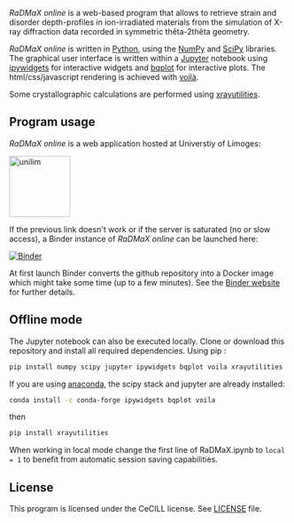 _RaDMaX online_ is a web-based program that allows to retrieve strain and disorder depth-profiles in ion-irradiated materials from the simulation of X-ray diffraction data recorded in symmetric thêta-2thêta geometry.

_RaDMaX online_ is written in [Python](https://www.python.org/), using the [NumPy](https://numpy.org/) and [SciPy](https://scipy.org/) libraries. The graphical user interface is written within a [Jupyter](https://jupyter.org/) notebook using [ipywidgets](https://github.com/jupyter-widgets/ipywidgets) for interactive widgets and [bqplot](https://github.com/bloomberg/bqplot) for interactive plots. The html/css/javascript rendering is achieved with [voilà](https://github.com/voila-dashboards/voila).

Some crystallographic calculations are performed using [xrayutilities](https://xrayutilities.sourceforge.io/).

## Program usage

_RaDMaX online_ is a web application hosted at Universtiy of Limoges: 

[<img src="https://www.unilim.fr/wp-content/uploads/sites/8/2015/09/logo-ul@2x.png" alt="unilim" width="110"/>](https://radmax.unilim.fr/)

If the previous link doesn't work or if the server is saturated (no or slow access), a Binder instance of _RaDMaX online_ can be launched here:

[![Binder](https://mybinder.org/badge_logo.svg)](https://mybinder.org/v2/gh/aboulle/RaDMaX-webapp/master?urlpath=voila%2Frender%2FRaDMaX.ipynb)

At first launch Binder converts the github repository into a Docker image which might take some time (up to a few minutes). See the [Binder website](https://mybinder.org/) for further details.

## Offline mode
The Jupyter notebook can also be executed locally. Clone or download this repository and install all required dependencies. Using pip :

```bash
pip install numpy scipy jupyter ipywidgets bqplot voila xrayutilities
```

If you are using [anaconda](https://www.anaconda.com/distribution/), the scipy stack and jupyter are already installed:

```bash
conda install -c conda-forge ipywidgets bqplot voila
```
then

```bash
pip install xrayutilities
```
When working in local mode change the first line of RaDMaX.ipynb to ```local = 1``` to benefit from automatic session saving capabilities.

## License
This program is licensed under the  CeCILL license. See [LICENSE](https://github.com/aboulle/RaDMaX-webapp/blob/master/LICENSE.txt) file.
